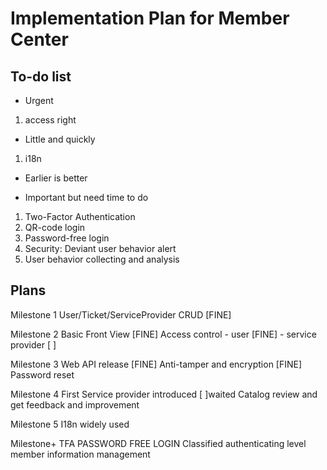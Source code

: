 # Implementation Plan for Member Center

## To-do list
* Urgent
1. access right

* Little and quickly
1. i18n

* Earlier is better


* Important but need time to do 
1. Two-Factor Authentication
2. QR-code login
3. Password-free login
4. Security: Deviant user behavior alert
5. User behavior collecting and analysis


## Plans

Milestone 1
User/Ticket/ServiceProvider CRUD [FINE]

Milestone 2
Basic Front View  [FINE]
Access control
    - user  [FINE]
    - service provider [  ]
    
   
Milestone 3
Web API release [FINE]
Anti-tamper and encryption [FINE]
Password reset

Milestone 4
First Service provider introduced [  ]waited
Catalog review and get feedback and improvement

Milestone 5
I18n widely used

Milestone+
TFA
PASSWORD FREE LOGIN
Classified authenticating level
member information management






